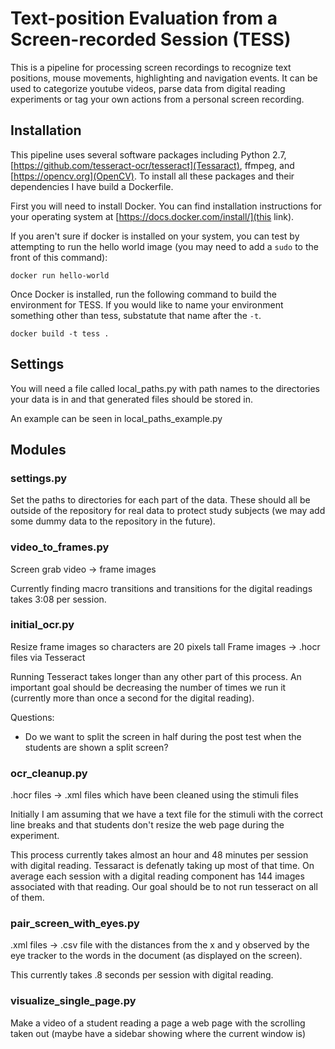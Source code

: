 # Text-position Evaluation from a Screen-recorded Session (TESS)

This is a pipeline for processing screen recordings to recognize text positions, mouse movements, highlighting and navigation events. It can be used to categorize youtube videos, parse data from digital reading experiments or tag your own actions from a personal screen recording.

## Installation
This pipeline uses several software packages including Python 2.7, [https://github.com/tesseract-ocr/tesseract](Tessaract), ffmpeg, and [https://opencv.org](OpenCV). To install all these packages and their dependencies I have build a Dockerfile.

First you will need to install Docker. You can find installation instructions for your operating system at [https://docs.docker.com/install/](this link).

If you aren't sure if docker is installed on your system, you can test by attempting to run the hello world image (you may need to add a `sudo` to the front of this command):

`docker run hello-world`

Once Docker is installed, run the following command to build the environment for TESS. If you would like to name your environment something other than tess, substatute that name after the `-t`.

`docker build -t tess .`

## Settings
You will need a file called local_paths.py with path names to the directories your data is in and that generated files should be stored in.

An example can be seen in local_paths_example.py

## Modules

### settings.py
Set the paths to directories for each part of the data. These should all be outside of the repository for real data to protect study subjects (we may add some dummy data to the repository in the future).

### video_to_frames.py
Screen grab video -> frame images

Currently finding macro transitions and transitions for the digital readings takes 3:08 per session.

### initial_ocr.py
Resize frame images so characters are 20 pixels tall
Frame images -> .hocr files via Tesseract

Running Tesseract takes longer than any other part of this process. An important goal should be decreasing the number of times we run it (currently more than once a second for the digital reading).

Questions:
- Do we want to split the screen in half during the post test when the students are shown a split screen?

### ocr_cleanup.py
.hocr files -> .xml files which have been cleaned using the stimuli files

Initially I am assuming that we have a text file for the stimuli with the correct line breaks and that students don't resize the web page during the experiment.

This process currently takes almost an hour and 48 minutes per session with digital reading. Tessaract is defenatly taking up most of that time. On average each session with a digital reading component has 144 images associated with that reading. Our goal should be to not run tesseract on all of them.

### pair_screen_with_eyes.py
.xml files -> .csv file with the distances from the x and y observed by the eye tracker to the words in the document (as displayed on the screen).

This currently takes .8 seconds per session with digital reading.

### visualize_single_page.py
Make a video of a student reading a page a web page with the scrolling taken out (maybe have a sidebar showing where the current window is)
